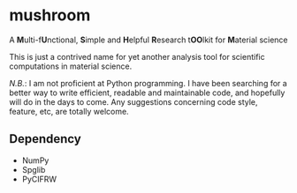 # mushroom

A **M**ulti-f**U**nctional, **S**imple and **H**elpful **R**esearch t**OO**lkit for **M**aterial science

This is just a contrived name for yet another analysis tool for scientific computations in material science.

*N.B.*: I am not proficient at Python programming.
I have been searching for a better way to write efficient, readable and maintainable code,
and hopefully will do in the days to come.
Any suggestions concerning code style, feature, etc, are totally welcome.

## Dependency

- NumPy
- Spglib
- PyCIFRW

